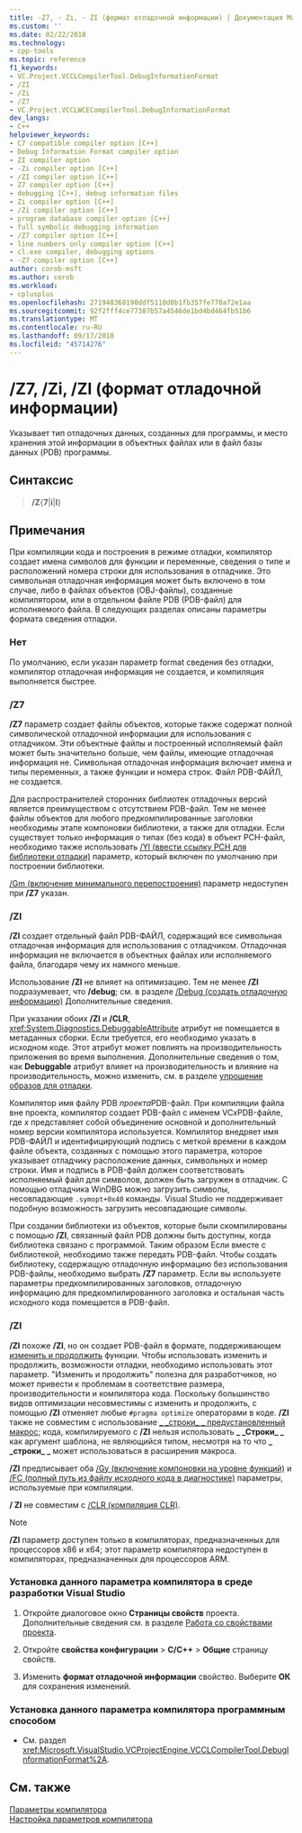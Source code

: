 ```yaml
---
title: -Z7, - Zi, - ZI (формат отладочной информации) | Документация Майкрософт
ms.custom: ''
ms.date: 02/22/2018
ms.technology:
- cpp-tools
ms.topic: reference
f1_keywords:
- VC.Project.VCCLCompilerTool.DebugInformationFormat
- /ZI
- /Zi
- /Z7
- VC.Project.VCCLWCECompilerTool.DebugInformationFormat
dev_langs:
- C++
helpviewer_keywords:
- C7 compatible compiler option [C++]
- Debug Information Format compiler option
- ZI compiler option
- -Zi compiler option [C++]
- /ZI compiler option [C++]
- Z7 compiler option [C++]
- debugging [C++], debug information files
- Zi compiler option [C++]
- /Zi compiler option [C++]
- program database compiler option [C++]
- full symbolic debugging information
- /Z7 compiler option [C++]
- line numbers only compiler option [C++]
- cl.exe compiler, debugging options
- -Z7 compiler option [C++]
author: corob-msft
ms.author: corob
ms.workload:
- cplusplus
ms.openlocfilehash: 271948368190ddf5110d8b1fb357fe770a72e1aa
ms.sourcegitcommit: 92f2fff4ce77387b57a4546de1bd4bd464fb51b6
ms.translationtype: MT
ms.contentlocale: ru-RU
ms.lasthandoff: 09/17/2018
ms.locfileid: "45714276"
---
```

# <a name="z7-zi-zi-debug-information-format"></a>/Z7, /Zi, /ZI (формат отладочной информации)

Указывает тип отладочных данных, созданных для программы, и место хранения этой информации в объектных файлах или в файл базы данных (PDB) программы.

## <a name="syntax"></a>Синтаксис

> **/Z**{**7**|**i**|**I**}

## <a name="remarks"></a>Примечания

При компиляции кода и построения в режиме отладки, компилятор создает имена символов для функции и переменные, сведения о типе и расположений номера строки для использования в отладчике. Это символьная отладочная информация может быть включено в том случае, либо в файлах объектов (OBJ-файлы), созданные компилятором, или в отдельном файле PDB (PDB-файл) для исполняемого файла.  В следующих разделах описаны параметры формата сведения отладки.

### <a name="none"></a>Нет

По умолчанию, если указан параметр format сведения без отладки, компилятор отладочная информация не создается, и компиляция выполняется быстрее.

### <a name="z7"></a>/Z7

**/Z7** параметр создает файлы объектов, которые также содержат полной символической отладочной информации для использования с отладчиком. Эти объектные файлы и построенный исполняемый файл может быть значительно больше, чем файлы, имеющие отладочная информация не. Символьная отладочная информация включает имена и типы переменных, а также функции и номера строк. Файл PDB-ФАЙЛ, не создается.

Для распространителей сторонних библиотек отладочных версий является преимуществом с отсутствием PDB-файл. Тем не менее файлы объектов для любого предкомпилированные заголовки необходимы этапе компоновки библиотеки, а также для отладки. Если существует только информация о типах (без кода) в объект PCH-файл, необходимо также использовать [/Yl (ввести ссылку PCH для библиотеки отладки)](../../build/reference/yl-inject-pch-reference-for-debug-library.md) параметр, который включен по умолчанию при построении библиотеки.

[/Gm (включение минимального перепостроения)](../../build/reference/gm-enable-minimal-rebuild.md) параметр недоступен при **/Z7** указан.

### <a name="zi"></a>/ZI

**/ZI** создает отдельный файл PDB-ФАЙЛ, содержащий все символьная отладочная информация для использования с отладчиком. Отладочная информация не включается в объектных файлах или исполняемого файла, благодаря чему их намного меньше.

Использование **/ZI** не влияет на оптимизацию. Тем не менее **/ZI** подразумевает, что **/debug**; см. в разделе [/Debug (создать отладочную информацию)](../../build/reference/debug-generate-debug-info.md) Дополнительные сведения.

При указании обоих **/ZI** и **/CLR**, <xref:System.Diagnostics.DebuggableAttribute> атрибут не помещается в метаданных сборки. Если требуется, его необходимо указать в исходном коде. Этот атрибут может повлиять на производительность приложения во время выполнения. Дополнительные сведения о том, как **Debuggable** атрибут влияет на производительность и влияние на производительность, можно изменить, см. в разделе [упрощение образов для отладки](/dotnet/framework/debug-trace-profile/making-an-image-easier-to-debug).

Компилятор имя файлу PDB *проекта*PDB-файл. При компиляции файла вне проекта, компилятор создает PDB-файл с именем VC*x*PDB-файле, где *x* представляет собой объединение основной и дополнительный номер версии компилятора используется. Компилятор внедряет имя PDB-ФАЙЛ и идентифицирующий подпись с меткой времени в каждом файле объекта, созданных с помощью этого параметра, которое указывает отладчику расположение данных, символьных и номер строки. Имя и подпись в PDB-файл должен соответствовать исполняемый файл для символов, должен быть загружен в отладчик. С помощью отладчика WinDBG можно загрузить символы, несовпадающие `.symopt+0x40` команды. Visual Studio не поддерживает подобную возможность загрузить несовпадающие символы.

При создании библиотеки из объектов, которые были скомпилированы с помощью **/ZI**, связанный файл PDB должны быть доступны, когда библиотека связано с программой. Таким образом Если вместе с библиотекой, необходимо также передать PDB-файл. Чтобы создать библиотеку, содержащую отладочную информацию без использования PDB-файлы, необходимо выбрать **/Z7** параметр. Если вы используете параметры предкомпилированных заголовков, отладочную информацию для предкомпилированного заголовка и остальная часть исходного кода помещается в PDB-файл.

### <a name="zi"></a>/ZI

**/ZI** похоже **/ZI**, но он создает PDB-файл в формате, поддерживающем [изменить и продолжить](/visualstudio/debugger/edit-and-continue-visual-cpp) функции. Чтобы использовать изменить и продолжить, возможности отладки, необходимо использовать этот параметр. "Изменить и продолжить" полезна для разработчиков, но может привести к проблемам в соответствие размера, производительности и компилятора кода. Поскольку большинство видов оптимизации несовместимы с изменить и продолжить, с помощью **/ZI** отменяет любые `#pragma optimize` операторами в коде. **/ZI** также не совместим с использование [ &#95; &#95;строки&#95; &#95; предустановленный макрос](../../preprocessor/predefined-macros.md); кода, компилируемого с **/ZI** нельзя использовать **&#95; &#95;Строки&#95; &#95;** как аргумент шаблона, не являющийся типом, несмотря на то что **&#95; &#95;строки&#95; &#95;** может использоваться в расширения макроса.

**/ZI** предписывает оба [/Gy (включение компоновки на уровне функций)](../../build/reference/gy-enable-function-level-linking.md) и [/FC (полный путь из файлу исходного кода в диагностике)](../../build/reference/fc-full-path-of-source-code-file-in-diagnostics.md) параметры, используемые при компиляции.

**/ ZI** не совместим с [/CLR (компиляция CLR)](../../build/reference/clr-common-language-runtime-compilation.md).

> [!NOTE]
> **/ZI** параметр доступен только в компиляторах, предназначенных для процессоров x86 и x64; этот параметр компилятора недоступен в компиляторах, предназначенных для процессоров ARM.

### <a name="to-set-this-compiler-option-in-the-visual-studio-development-environment"></a>Установка данного параметра компилятора в среде разработки Visual Studio

1. Откройте диалоговое окно **Страницы свойств** проекта. Дополнительные сведения см. в разделе [Работа со свойствами проекта](../../ide/working-with-project-properties.md).

1. Откройте **свойства конфигурации** > **C/C++** > **Общие** страницу свойств.

1. Изменить **формат отладочной информации** свойство. Выберите **ОК** для сохранения изменений.

### <a name="to-set-this-compiler-option-programmatically"></a>Установка данного параметра компилятора программным способом

- См. раздел <xref:Microsoft.VisualStudio.VCProjectEngine.VCCLCompilerTool.DebugInformationFormat%2A>.

## <a name="see-also"></a>См. также

[Параметры компилятора](../../build/reference/compiler-options.md)<br/>
[Настройка параметров компилятора](../../build/reference/setting-compiler-options.md)

